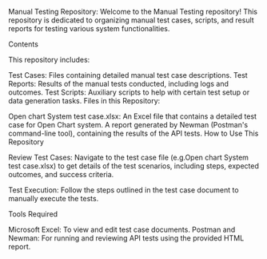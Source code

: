 Manual Testing Repository:
Welcome to the Manual Testing repository! This repository is dedicated to organizing manual test cases, scripts, and result reports for testing various system functionalities.

Contents

This repository includes:

Test Cases: Files containing detailed manual test case descriptions.
Test Reports: Results of the manual tests conducted, including logs and outcomes.
Test Scripts: Auxiliary scripts to help with certain test setup or data generation tasks.
Files in this Repository:

Open chart System test case.xlsx: An Excel file that contains a detailed test case for Open Chart system.
A report generated by Newman (Postman's command-line tool), containing the results of the API tests.
How to Use This Repository

Review Test Cases:
Navigate to the test case file (e.g.Open chart System test case.xlsx) to get details of the test scenarios, including steps, expected outcomes, and success criteria.

Test Execution:
Follow the steps outlined in the test case document to manually execute the tests.


Tools Required

Microsoft Excel: To view and edit test case documents.
Postman and Newman: For running and reviewing API tests using the provided HTML report.

